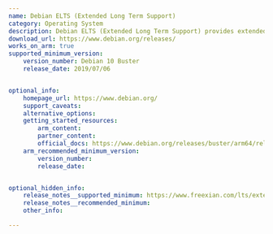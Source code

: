 ```yaml
---
name: Debian ELTS (Extended Long Term Support)
category: Operating System
description: Debian ELTS (Extended Long Term Support) provides extended maintenance for older Debian releases, ensuring critical security updates and stability for enterprises and users requiring long-term support beyond the standard maintenance period.
download_url: https://www.debian.org/releases/
works_on_arm: true
supported_minimum_version:
    version_number: Debian 10 Buster
    release_date: 2019/07/06


optional_info:
    homepage_url: https://www.debian.org/
    support_caveats:
    alternative_options: 
    getting_started_resources:
        arm_content: 
        partner_content: 
        official_docs: https://www.debian.org/releases/buster/arm64/release-notes.en.txt
    arm_recommended_minimum_version:
        version_number: 
        release_date:


optional_hidden_info:
    release_notes__supported_minimum: https://www.freexian.com/lts/extended/docs/debian-10-support/
    release_notes__recommended_minimum:
    other_info: 

---
```

